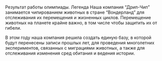 Результат работы олимпиады.
Легенда
Наша компания “Дрип-Чип” занимается чипированием животных в стране “Вондерланд” для отслеживания их перемещения и жизненных циклов. Перемещение животных на планете крайне важно, в том числе чтобы защитить их от гибели.

В этом году наша компания решила создать единую базу, в которой будут перенесены записи прошлых лет, для проведения многолетних экспериментов, связанных с миграциями животных, а также для отслеживания изменения сред обитания и ведения истории.
